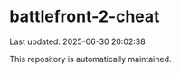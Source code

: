 # battlefront-2-cheat

Last updated: 2025-06-30 20:02:38

This repository is automatically maintained.
